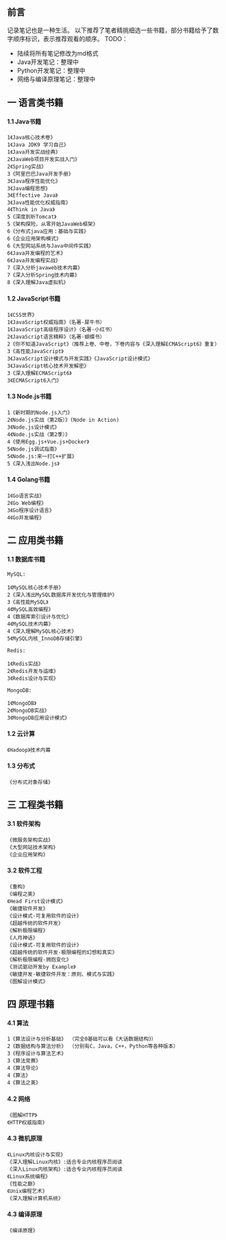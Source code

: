 ##  前言
记录笔记也是一种生活。
以下推荐了笔者精挑细选一些书籍，部分书籍给予了数字顺序标识，表示推荐观看的顺序。
TODO：
- 陆续将所有笔记修改为md格式
- Java开发笔记：整理中
- Python开发笔记：整理中
- 网络与编译原理笔记：整理中


## 一 语言类书籍
#### 1.1 Java书籍
```
1《Java核心技术卷》
1《Java JDK9 学习自己》
1《Java开发实战经典》
2《JavaWeb项目开发实战入门》
2《Spring实战》
3《阿里巴巴Java开发手册》
3《Java程序性能优化》
3《Java编程思想》
3《Effective Java》
3《Java性能优化权威指南》
4《Think in Java》
5《深度剖析Tomcat》
5《架构探险，从零开始JavaWeb框架》
6《分布式java应用：基础与实践》
6《企业应用架构模式》
6《大型网站系统与Java中间件实践》
6《Java并发编程的艺术》
6《Java并发编程实战》
7《深入分析javaweb技术内幕》
7《深入分析Spring技术内幕》
8《深入理解Java虚拟机》

```
#### 1.2 JavaScript书籍
```
1《CSS世界》               
1《JavaScript权威指南》（名著-犀牛书）     
1《JavaScript高级程序设计》（名著-小红书） 
2《JavaScript语言精粹》（名著-蝴蝶书）     
2《你不知道JavaScript》（推荐上卷、中卷，下卷内容与《深入理解ECMAScript6》重复）     
3《高性能JavaScript》       
3《JavaScript设计模式与开发实践》《JavaScript设计模式》
3《JavaScript核心技术开发解密》
3《深入理解ECMAScript6》
3《ECMAScript6入门》        
```
#### 1.3 Node.js书籍
```
1《新时期的Node.js入门》        
2《Node.js实战（第2版）》(Node in Action)       
3《Node.js设计模式》           
4《Node.js实战（第2季）》      
4《使用Egg.js+Vue.js+Docker》   
5《Node.js调试指南》            
5《Node.js:来一打C++扩展》      
5《深入浅出Node.js》            
```
#### 1.4 Golang书籍
```
1《Go语言实战》                 
2《Go Web编程》                 
3《Go程序设计语言》             
4《Go并发编程》                             
```

## 二 应用类书籍
#### 1.1 数据库书籍
```
MySQL:

1《MySQL核心技术手册》        
2《深入浅出MySQL数据库开发优化与管理维护》
3《高性能MySQL》
4《MySQL高效编程》
4《数据库索引设计与优化》
4《MySQL技术内幕》
4《深入理解MySQL核心技术》
5《MySQL内核_InnoDB存储引擎》

Redis:

1《Redis实战》           
2《Redis开发与运维》       
3《Redis设计与实现》      

MongoDB:

1《MongoDB》
2《MongoDB实战》
3《MongoDB应用设计模式》

```

#### 1.2 云计算
```
《Hadoop》技术内幕
```

#### 1.3 分布式
```
《分布式对象存储》
```

## 三 工程类书籍
#### 3.1 软件架构
```
《微服务架构实战》
《大型网站技术架构》
《企业应用架构》
```
#### 3.2 软件工程
```
《重构》
《编程之美》
《Head First设计模式》
《敏捷软件开发》
《设计模式-可复用软件的设计》
《超越传统的软件开发》
《解析极限编程》
《人月神话》
《设计模式-可复用软件的设计》
《超越传统的软件开发-极限编程的幻想和真实》
《解析极限编程-拥抱变化》
《测试驱动开发by Example》
《敏捷开发-敏捷软件开发：原则、模式与实践》
《图解设计模式》
```
## 四 原理书籍
#### 4.1 算法
```
1《算法设计与分析基础》 （完全0基础可以看《大话数据结构》）      
2《数据结构与算法分析》 （分别有C，Java，C++，Python等各种版本）        
3《程序设计与算法艺术》         
3《算法竞赛》                 
4《算法导论》                 
4《算法》                    
4《算法之美》                
```
#### 4.2 网络
```
《图解HTTP》
《HTTP权威指南》
```
#### 4.3 微机原理
```
《Linux内核设计与实现》
《深入理解Linux内核》:适合专业内核程序员阅读
《深入Linux内核架构》:适合专业内核程序员阅读
《Linux系统编程》
《性能之巅》
《Unix编程艺术》
《深入理解计算机系统》
```
#### 4.3 编译原理
```
《编译原理》
```